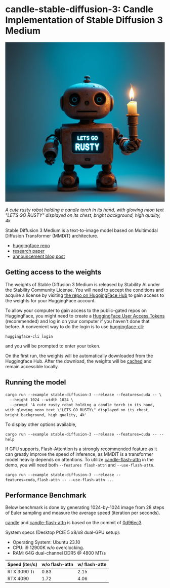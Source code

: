 # candle-stable-diffusion-3: Candle Implementation of Stable Diffusion 3 Medium

![](assets/stable-diffusion-3.jpg)

*A cute rusty robot holding a candle torch in its hand, with glowing neon text \"LETS GO RUSTY\" displayed on its chest, bright background, high quality, 4k*

Stable Diffusion 3 Medium is a text-to-image model based on Multimodal Diffusion Transformer (MMDiT) architecture.

- [huggingface repo](https://huggingface.co/stabilityai/stable-diffusion-3-medium)
- [research paper](https://arxiv.org/pdf/2403.03206)
- [announcement blog post](https://stability.ai/news/stable-diffusion-3-medium)

## Getting access to the weights

The weights of Stable Diffusion 3 Medium is released by Stability AI under the Stability Community License. You will need to accept the conditions and acquire a license by visiting [the repo on HuggingFace Hub](https://huggingface.co/stabilityai/stable-diffusion-3-medium) to gain access to the weights for your HuggingFace account.

To allow your computer to gain access to the public-gated repos on HuggingFace, you might need to create a [HuggingFace User Access Tokens](https://huggingface.co/docs/hub/en/security-tokens) (recommended) and log in on your computer if you haven't done that before. A convenient way to do the login is to use [huggingface-cli](https://huggingface.co/docs/huggingface_hub/en/guides/cli):

```shell
huggingface-cli login
```
and you will be prompted to enter your token.

On the first run, the weights will be automatically downloaded from the Huggingface Hub. After the download, the weights will be [cached](https://huggingface.co/docs/datasets/en/cache) and remain accessible locally.

## Running the model

```shell
cargo run --example stable-diffusion-3 --release --features=cuda -- \
  --height 1024 --width 1024 \
  --prompt 'A cute rusty robot holding a candle torch in its hand, with glowing neon text \"LETS GO RUSTY\" displayed on its chest, bright background, high quality, 4k'
```

To display other options available,

```shell
cargo run --example stable-diffusion-3 --release --features=cuda -- --help
```

If GPU supports, Flash-Attention is a strongly recommended feature as it can greatly improve the speed of inference, as MMDiT is a transformer model heavily depends on attentions. To utilize [candle-flash-attn](https://github.com/huggingface/candle/tree/main/candle-flash-attn) in the demo, you will need both `--features flash-attn` and `--use-flash-attn`.

```shell
cargo run --example stable-diffusion-3 --release --features=cuda,flash-attn -- --use-flash-attn ...
```

## Performance Benchmark

Below benchmark is done by generating 1024-by-1024 image from 28 steps of Euler sampling and measure the average speed (iteration per seconds).

[candle](https://github.com/huggingface/candle) and [candle-flash-attn](https://github.com/huggingface/candle/tree/main/candle-flash-attn) is based on the commit of [0d96ec3](https://github.com/huggingface/candle/commit/0d96ec31e8be03f844ed0aed636d6217dee9c7bc).

System specs (Desktop PCIE 5 x8/x8 dual-GPU setup):

- Operating System: Ubuntu 23.10
- CPU: i9 12900K w/o overclocking.
- RAM: 64G dual-channel DDR5 @ 4800 MT/s

| Speed (iter/s) | w/o flash-attn | w/ flash-attn |
| -------------- | -------------- | ------------- |
| RTX 3090 Ti    | 0.83           | 2.15          |
| RTX 4090       | 1.72           | 4.06          |
